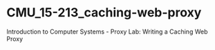 # CMU_15-213_caching-web-proxy
Introduction to Computer Systems - Proxy Lab: Writing a Caching Web Proxy
